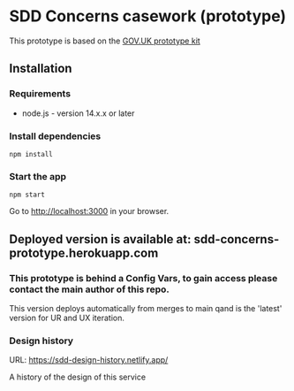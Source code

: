 # SDD Concerns casework (prototype)

This prototype is based on the [GOV.UK prototype kit](https://github.com/alphagov/govuk-prototype-kit)

## Installation

### Requirements

- node.js - version 14.x.x or later

### Install dependencies

`npm install`

### Start the app

`npm start`

Go to [http://localhost:3000]() in your browser.

## Deployed version is available at: sdd-concerns-prototype.herokuapp.com 

### This prototype is behind a Config Vars, to gain access please contact the main author of this repo.

This version deploys automatically from merges to main qand is the 'latest' version for UR and UX iteration.


### Design history

URL: https://sdd-design-history.netlify.app/

A history of the design of this service
